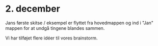 # 2. december

Jans første skitse / eksempel er flyttet fra hovedmappen og ind i "Jan" mappen for at undgå tingene blandes sammen.

Vi har tilføjet flere idéer til vores brainstorm.